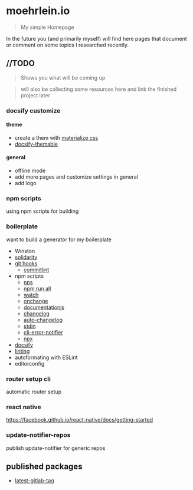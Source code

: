 # moehrlein.io

> My simple Homepage

In the future you (and primarily myself) will find here pages that document or comment on some topics I researched recently.

## //TODO
> Shows you what will be coming up

> will also be collecting some resources here and link the finished project later

### docsify customize

#### theme
- create a them with [materialize css](https://materializecss.com/)
- [docsify-themable](https://jhildenbiddle.github.io/docsify-themeable/#/)

#### general
- offline mode
- add more pages and customize settings in general
- add logo


### npm scripts
using npm scripts for building

### boilerplate
want to build a generator for my boilerplate
- Winston
- [solidarity]()
- [git hooks](https://git-scm.com/book/uz/v2/Customizing-Git-Git-Hooks)
    - [commitlint](https://www.npmjs.com/package/@commitlint/cli)
- npm scripts
    - [nps](https://www.npmjs.com/package/nps)
    - [npm run all](https://www.npmjs.com/package/npm-run-all)
    - [watch](https://www.npmjs.com/package/watch)
    - [onchange](https://github.com/Qard/onchange)
    - [documentationjs](https://documentation.js.org/)
    - [changelog](https://www.npmjs.com/package/changelog)
    - [auto-changelog](https://www.npmjs.com/package/auto-changelog)
    - [stdin](https://www.npmjs.com/package/stdin)
    - [cli-error-notifier](https://github.com/micromata/cli-error-notifier)
    - [npx](https://www.npmjs.com/package/npx)
- [docsify](https://docsify.js.org)
- [linting](https://eslint.org/)
- autoformating with ESLint
- editorconfig


### router setup cli
automatic router setup

### react native
https://facebook.github.io/react-native/docs/getting-started

### update-notifier-repos
publish update-notifier for generic repos

## published packages

- [latest-gitlab-tag](https://www.npmjs.com/package/latest-gitlab-tag)